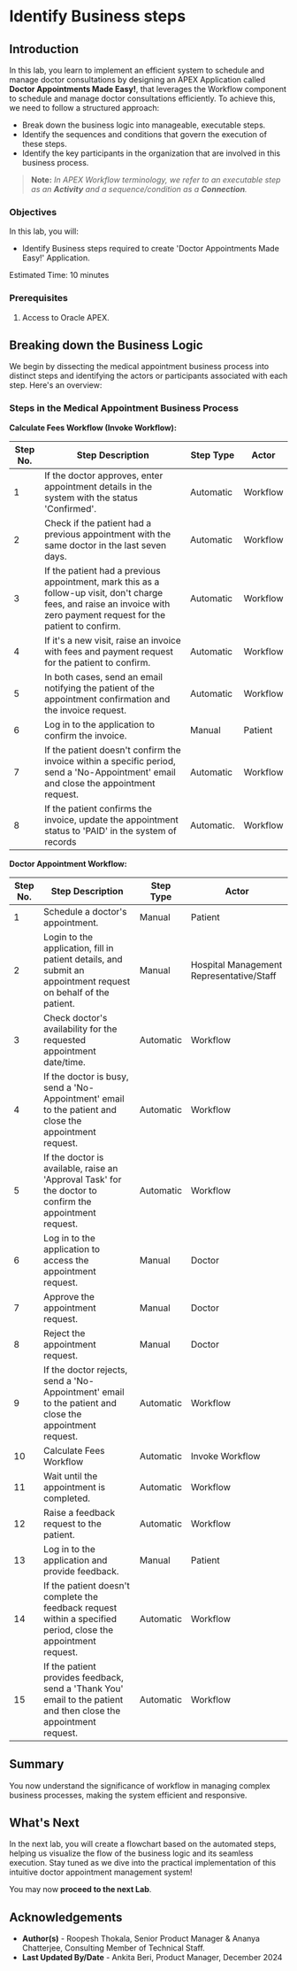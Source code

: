 # Identify Business steps

## Introduction

In this lab, you learn to implement an efficient system to schedule and manage doctor consultations by designing an APEX Application called **Doctor Appointments Made Easy!**, that leverages the Workflow component to schedule and manage doctor consultations efficiently. To achieve this, we need to follow a structured approach:

- Break down the business logic into manageable, executable steps.
- Identify the sequences and conditions that govern the execution of these steps.
- Identify the key participants in the organization that are involved in this business process.

> **Note:** _In APEX Workflow terminology, we refer to an executable step as an **Activity** and a sequence/condition as a **Connection**._

### Objectives

In this lab, you will:

- Identify Business steps required to create 'Doctor Appointments Made Easy!' Application.

Estimated Time: 10 minutes

### Prerequisites

1. Access to Oracle APEX.

## Breaking down the Business Logic

We begin by dissecting the medical appointment business process into distinct steps and identifying the actors or participants associated with each step. Here's an overview:

### Steps in the Medical Appointment Business Process

**Calculate Fees Workflow (Invoke Workflow):**

| Step No. | Step Description                                             | Step Type | Actor                  |
|---------|-------------------------------------------------------------|-----------|------------------------|
| 1      | If the doctor approves, enter appointment details in the system with the status 'Confirmed'. | Automatic | Workflow |
| 2     | Check if the patient had a previous appointment with the same doctor in the last seven days. | Automatic | Workflow |
| 3      | If the patient had a previous appointment, mark this as a follow-up visit, don't charge fees, and raise an invoice with zero payment request for the patient to confirm. | Automatic | Workflow |
| 4     | If it's a new visit, raise an invoice with fees and payment request for the patient to confirm. | Automatic | Workflow |
| 5     | In both cases, send an email notifying the patient of the appointment confirmation and the invoice request. | Automatic | Workflow |
| 6      | Log in to the application to confirm the invoice. | Manual    | Patient                |
| 7      | If the patient doesn't confirm the invoice within a specific period, send a 'No-Appointment' email and close the appointment request. | Automatic | Workflow |
| 8      | If the patient confirms the invoice, update the appointment status to 'PAID' in the system of records | Automatic. | Workflow |

**Doctor Appointment Workflow:**

| Step No. | Step Description                                             | Step Type | Actor                  |
|---------|-------------------------------------------------------------|-----------|------------------------|
| 1       | Schedule a doctor's appointment.                               | Manual    | Patient                |
| 2       | Login to the application, fill in patient details, and submit an appointment request on behalf of the patient. | Manual    | Hospital Management Representative/Staff |
| 3       | Check doctor's availability for the requested appointment date/time. | Automatic | Workflow              |
| 4       | If the doctor is busy, send a 'No-Appointment' email to the patient and close the appointment request. | Automatic | Workflow              |
| 5       | If the doctor is available, raise an 'Approval Task' for the doctor to confirm the appointment request. | Automatic | Workflow              |
| 6       | Log in to the application to access the appointment request. | Manual    | Doctor                 |
| 7       | Approve the appointment request. | Manual    | Doctor                 |
| 8       | Reject the appointment request. | Manual    | Doctor                 |
| 9       | If the doctor rejects, send a 'No-Appointment' email to the patient and close the appointment request. | Automatic | Workflow              |
| 10      | Calculate Fees Workflow | Automatic | Invoke Workflow |
| 11      | Wait until the appointment is completed. | Automatic | Workflow |
| 12     | Raise a feedback request to the patient. | Automatic | Workflow |
| 13      | Log in to the application and provide feedback. | Manual    | Patient                |
| 14      | If the patient doesn't complete the feedback request within a specified period, close the appointment request. | Automatic | Workflow |
| 15      | If the patient provides feedback, send a 'Thank You' email to the patient and then close the appointment request. | Automatic | Workflow |

## Summary

You now understand the significance of workflow in managing complex business processes, making the system efficient and responsive.

## What's Next

In the next lab, you will create a flowchart based on the automated steps, helping us visualize the flow of the business logic and its seamless execution. Stay tuned as we dive into the practical implementation of this intuitive doctor appointment management system!

You may now **proceed to the next Lab**.

## Acknowledgements

- **Author(s)** - Roopesh Thokala, Senior Product Manager & Ananya Chatterjee, Consulting Member of Technical Staff.
- **Last Updated By/Date** - Ankita Beri, Product Manager, December 2024
